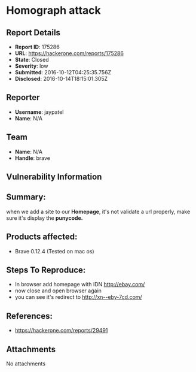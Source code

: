 # Homograph attack

## Report Details
- **Report ID**: 175286
- **URL**: https://hackerone.com/reports/175286
- **State**: Closed
- **Severity**: low
- **Submitted**: 2016-10-12T04:25:35.756Z
- **Disclosed**: 2016-10-14T18:15:01.305Z

## Reporter
- **Username**: jaypatel
- **Name**: N/A

## Team
- **Name**: N/A
- **Handle**: brave

## Vulnerability Information
## Summary:

when we add a site to our **Homepage**, it's not validate a url properly, make sure it's display the **punycode.**

## Products affected: 

 * Brave 0.12.4 (Tested on mac os)

## Steps To Reproduce:

 * In browser add homepage with IDN  http://ebаy.com/
 * now close and open browser again
 * you can see it's redirect to http://xn--eby-7cd.com/

## References:

  * https://hackerone.com/reports/29491


## Attachments
No attachments
